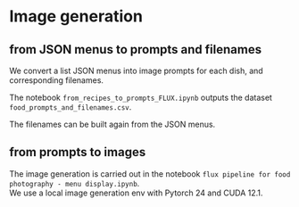 # Image generation

## from JSON menus to prompts and filenames

We convert a list JSON menus into image prompts for each dish, and corresponding filenames.  

The notebook `from_recipes_to_prompts_FLUX.ipynb` outputs the dataset `food_prompts_and_filenames.csv`.  

The filenames can be built again from the JSON menus.  

## from prompts to images  

The image generation is carried out in the notebook `flux pipeline for food photography - menu display.ipynb`.  
We use a local image generation env with Pytorch 24 and CUDA 12.1.  